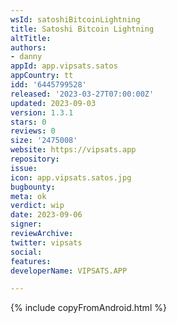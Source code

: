 ```yaml
---
wsId: satoshiBitcoinLightning
title: Satoshi Bitcoin Lightning
altTitle: 
authors:
- danny 
appId: app.vipsats.satos
appCountry: tt
idd: '6445799528'
released: '2023-03-27T07:00:00Z'
updated: 2023-09-03
version: 1.3.1
stars: 0
reviews: 0
size: '2475008'
website: https://vipsats.app
repository: 
issue: 
icon: app.vipsats.satos.jpg
bugbounty: 
meta: ok
verdict: wip
date: 2023-09-06
signer: 
reviewArchive: 
twitter: vipsats
social: 
features: 
developerName: VIPSATS.APP

---
```


{% include copyFromAndroid.html %}